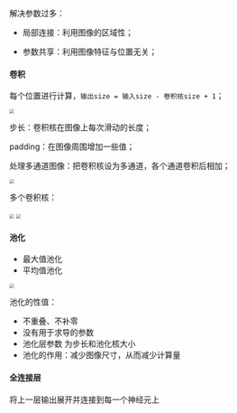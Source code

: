 

解决参数过多：

* 局部连接：利用图像的区域性；

* 参数共享：利用图像特征与位置无关；



#### 卷积

每个位置进行计算，`输出size = 输入size - 卷积核size + 1`；

<img src="D:\笔记\人工智能\资源\卷积.png" style="zoom:50%;" />



步长：卷积核在图像上每次滑动的长度；

padding：在图像周围增加一些值；



处理多通道图像：把卷积核设为多通道，各个通道卷积后相加；

<img src="D:\笔记\人工智能\资源\多通道-1.png" style="zoom:50%;" />



多个卷积核：

<img src="D:\笔记\人工智能\资源\多通道-2.png" style="zoom:50%;" />



<img src="D:\笔记\人工智能\资源\卷积参数.png" style="zoom:50%;" />





#### 池化



* 最大值池化
* 平均值池化



<img src="D:\笔记\人工智能\资源\最大值池化.png" style="zoom:50%;" />



池化的性值：

* 不重叠、不补零
* 没有用于求导的参数
* 池化层参数 为步长和池化核大小
* 池化的作用：减少图像尺寸，从而减少计算量

#### 全连接层



将上一层输出展开并连接到每一个神经元上



